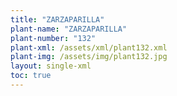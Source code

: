 ```yaml
---
title: "ZARZAPARILLA"
plant-name: "ZARZAPARILLA"
plant-number: "132"
plant-xml: /assets/xml/plant132.xml
plant-img: /assets/img/plant132.jpg
layout: single-xml
toc: true
---
```

